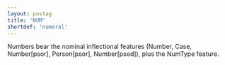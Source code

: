 ```yaml
---
layout: postag
title: 'NUM'
shortdef: 'numeral'
---
```


Numbers bear the nominal inflectional features (Number, Case, Number[psor], Person[psor], Number[psed]), plus the NumType feature.
<!-- Interlanguage links updated Po lis 14 15:34:33 CET 2022 -->
